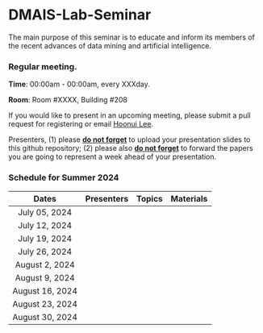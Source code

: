# DMAIS-Lab-Seminar

The main purpose of this seminar is to educate and inform its members of the recent advances of data mining and artificial intelligence.

### Regular meeting.

**Time**: 00:00am - 00:00am, every XXXday.

**Room**: Room #XXXX, Building #208


If you would like to present in an upcoming meeting, please submit a pull request for registering or email [Hoonui Lee](@cau.ac.kr).

Presenters, (1) please **<ins>do not forget</ins>** to upload your presentation slides to this github repository; (2) please also **<ins>do not forget</ins>** to forward the papers you are going to represent a week ahead of your presentation.

### Schedule for Summer 2024

|    Dates     |  Presenters   |        Topics         | Materials |
| :----------: | :-----------: | :-------------------: | :-------: |
| July 05, 2024 |          |                |             |
| July 12, 2024 |          |                |             |
| July 19, 2024 |          |                |             |
| July 26, 2024 |          |                |             |
| August 2, 2024 |          |                |             |
| August 9, 2024 |          |                |             |
| August 16, 2024 |          |                |             |
| August 23, 2024 |          |                |             |
| August 30, 2024 |          |                |             |
